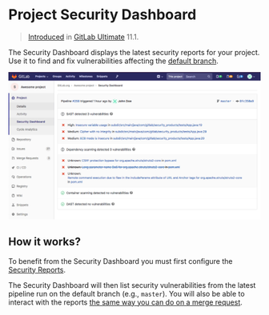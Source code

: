 # Project Security Dashboard

> [Introduced][ee-6165] in [GitLab Ultimate][ee] 11.1.

The Security Dashboard displays the latest security reports for your project.
Use it to find and fix vulnerabilities affecting the [default branch](./repository/branches/index.md#default-branch).

![Project Security Dashboard](img/project_security_dashboard.png)

## How it works?

To benefit from the Security Dashboard you must first configure the [Security Reports](./merge_requests/index.md#security-reports).

The Security Dashboard will then list security vulnerabilities from the latest pipeline run on the default branch (e.g., `master`).
You will also be able to interact with the reports [the same way you can do on a merge request](./merge_requests/index.md#interacting-with-security-reports).

[ee-6165]: https://gitlab.com/gitlab-org/gitlab-ee/issues/6165
[ee]: https://about.gitlab.com/pricing
